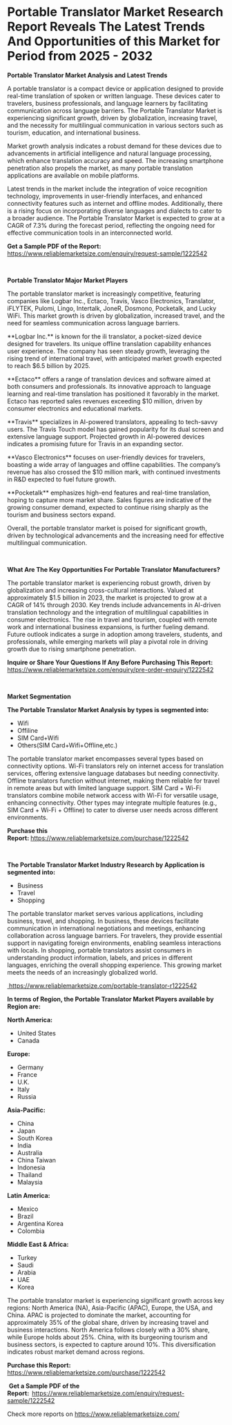<p><h1>Portable Translator Market Research Report Reveals The Latest Trends And Opportunities of this Market for Period from 2025 - 2032</h1></p><p><strong>Portable Translator Market Analysis and Latest Trends</strong></p>
<p><p>A portable translator is a compact device or application designed to provide real-time translation of spoken or written language. These devices cater to travelers, business professionals, and language learners by facilitating communication across language barriers. The Portable Translator Market is experiencing significant growth, driven by globalization, increasing travel, and the necessity for multilingual communication in various sectors such as tourism, education, and international business.</p><p>Market growth analysis indicates a robust demand for these devices due to advancements in artificial intelligence and natural language processing, which enhance translation accuracy and speed. The increasing smartphone penetration also propels the market, as many portable translation applications are available on mobile platforms. </p><p>Latest trends in the market include the integration of voice recognition technology, improvements in user-friendly interfaces, and enhanced connectivity features such as internet and offline modes. Additionally, there is a rising focus on incorporating diverse languages and dialects to cater to a broader audience. The Portable Translator Market is expected to grow at a CAGR of 7.3% during the forecast period, reflecting the ongoing need for effective communication tools in an interconnected world.</p></p>
<p><strong>Get a Sample PDF of the Report:&nbsp;</strong> <a href="https://www.reliablemarketsize.com/enquiry/request-sample/1222542?utm_campaign=2747&utm_medium=2&utm_source=Github&utm_content=ia&utm_term=04042025&utm_id=portable-translator">https://www.reliablemarketsize.com/enquiry/request-sample/1222542</a></p>
<p>&nbsp;</p>
<p><strong>Portable Translator Major Market Players</strong></p>
<p><p>The portable translator market is increasingly competitive, featuring companies like Logbar Inc., Ectaco, Travis, Vasco Electronics, Translator, iFLYTEK, Pulomi, Lingo, Intertalk, JoneR, Dosmono, Pocketalk, and Lucky WiFi. This market growth is driven by globalization, increased travel, and the need for seamless communication across language barriers.</p><p>**Logbar Inc.** is known for the ili translator, a pocket-sized device designed for travelers. Its unique offline translation capability enhances user experience. The company has seen steady growth, leveraging the rising trend of international travel, with anticipated market growth expected to reach $6.5 billion by 2025.</p><p>**Ectaco** offers a range of translation devices and software aimed at both consumers and professionals. Its innovative approach to language learning and real-time translation has positioned it favorably in the market. Ectaco has reported sales revenues exceeding $10 million, driven by consumer electronics and educational markets.</p><p>**Travis** specializes in AI-powered translators, appealing to tech-savvy users. The Travis Touch model has gained popularity for its dual screen and extensive language support. Projected growth in AI-powered devices indicates a promising future for Travis in an expanding sector.</p><p>**Vasco Electronics** focuses on user-friendly devices for travelers, boasting a wide array of languages and offline capabilities. The company’s revenue has also crossed the $10 million mark, with continued investments in R&D expected to fuel future growth.</p><p>**Pocketalk** emphasizes high-end features and real-time translation, hoping to capture more market share. Sales figures are indicative of the growing consumer demand, expected to continue rising sharply as the tourism and business sectors expand.</p><p>Overall, the portable translator market is poised for significant growth, driven by technological advancements and the increasing need for effective multilingual communication.</p></p>
<p>&nbsp;</p>
<p><strong>What Are The Key Opportunities For Portable Translator Manufacturers?</strong></p>
<p><p>The portable translator market is experiencing robust growth, driven by globalization and increasing cross-cultural interactions. Valued at approximately $1.5 billion in 2023, the market is projected to grow at a CAGR of 14% through 2030. Key trends include advancements in AI-driven translation technology and the integration of multilingual capabilities in consumer electronics. The rise in travel and tourism, coupled with remote work and international business expansions, is further fueling demand. Future outlook indicates a surge in adoption among travelers, students, and professionals, while emerging markets will play a pivotal role in driving growth due to rising smartphone penetration.</p></p>
<p><strong>Inquire or Share Your Questions If Any Before Purchasing This Report:</strong> <a href="https://www.reliablemarketsize.com/enquiry/pre-order-enquiry/1222542?utm_campaign=2747&utm_medium=2&utm_source=Github&utm_content=ia&utm_term=04042025&utm_id=portable-translator">https://www.reliablemarketsize.com/enquiry/pre-order-enquiry/1222542</a></p>
<p>&nbsp;</p>
<p><strong>Market Segmentation</strong></p>
<p><strong>The Portable Translator Market Analysis by types is segmented into:</strong></p>
<p><ul><li>Wifi</li><li>Offiline</li><li>SIM Card+Wifi</li><li>Others(SIM Card+Wifi+Offline,etc.)</li></ul></p>
<p><p>The portable translator market encompasses several types based on connectivity options. Wi-Fi translators rely on internet access for translation services, offering extensive language databases but needing connectivity. Offline translators function without internet, making them reliable for travel in remote areas but with limited language support. SIM Card + Wi-Fi translators combine mobile network access with Wi-Fi for versatile usage, enhancing connectivity. Other types may integrate multiple features (e.g., SIM Card + Wi-Fi + Offline) to cater to diverse user needs across different environments.</p></p>
<p><strong>Purchase this Report:&nbsp;</strong><a href="https://www.reliablemarketsize.com/purchase/1222542?utm_campaign=2747&utm_medium=2&utm_source=Github&utm_content=ia&utm_term=04042025&utm_id=portable-translator">https://www.reliablemarketsize.com/purchase/1222542</a></p>
<p>&nbsp;</p>
<p><strong>The Portable Translator Market Industry Research by Application is segmented into:</strong></p>
<p><ul><li>Business</li><li>Travel</li><li>Shopping</li></ul></p>
<p><p>The portable translator market serves various applications, including business, travel, and shopping. In business, these devices facilitate communication in international negotiations and meetings, enhancing collaboration across language barriers. For travelers, they provide essential support in navigating foreign environments, enabling seamless interactions with locals. In shopping, portable translators assist consumers in understanding product information, labels, and prices in different languages, enriching the overall shopping experience. This growing market meets the needs of an increasingly globalized world.</p></p>
<p><a href="https://www.reliablemarketsize.com/portable-translator-r1222542?utm_campaign=2747&utm_medium=2&utm_source=Github&utm_content=ia&utm_term=04042025&utm_id=portable-translator">&nbsp;https://www.reliablemarketsize.com/portable-translator-r1222542</a></p>
<p><strong>In terms of Region, the Portable Translator Market Players available by Region are:</strong></p>
<p>
    <p> <strong> North America: </strong>
        <ul>
            <li>United States</li>
            <li>Canada</li>
        </ul>
        </p> 
    <p> <strong> Europe: </strong>
        <ul>
            <li>Germany</li>
            <li>France</li>
            <li>U.K.</li>
            <li>Italy</li>
            <li>Russia</li>
        </ul>
        </p> 
    <p> <strong> Asia-Pacific: </strong>
        <ul>
            <li>China</li>
            <li>Japan</li>
            <li>South Korea</li>
            <li>India</li>
            <li>Australia</li>
            <li>China Taiwan</li>
            <li>Indonesia</li>
            <li>Thailand</li>
            <li>Malaysia</li>
        </ul>
        </p> 
    <p> <strong> Latin America: </strong>
        <ul>
            <li>Mexico</li>
            <li>Brazil</li>
            <li>Argentina Korea</li>
            <li>Colombia</li>
        </ul>
        </p> 
    <p> <strong> Middle East & Africa: </strong>
        <ul>
            <li>Turkey</li>
            <li>Saudi</li>
            <li>Arabia</li>
            <li>UAE</li>
            <li>Korea</li>
        </ul>
    </p>
    </p>
<p><p>The portable translator market is experiencing significant growth across key regions: North America (NA), Asia-Pacific (APAC), Europe, the USA, and China. APAC is projected to dominate the market, accounting for approximately 35% of the global share, driven by increasing travel and business interactions. North America follows closely with a 30% share, while Europe holds about 25%. China, with its burgeoning tourism and business sectors, is expected to capture around 10%. This diversification indicates robust market demand across regions.</p></p>
<p><strong>Purchase this Report: </strong><a href="https://www.reliablemarketsize.com/purchase/1222542?utm_campaign=2747&utm_medium=2&utm_source=Github&utm_content=ia&utm_term=04042025&utm_id=portable-translator">https://www.reliablemarketsize.com/purchase/1222542</a></p>
<p>&nbsp;<strong>Get a Sample PDF of the Report:&nbsp;&nbsp;</strong><a href="https://www.reliablemarketsize.com/enquiry/request-sample/1222542?utm_campaign=2747&utm_medium=2&utm_source=Github&utm_content=ia&utm_term=04042025&utm_id=portable-translator">https://www.reliablemarketsize.com/enquiry/request-sample/1222542</a></p>
<p><strong></strong></p>
<p>Check more reports on <a href="https://www.reliablemarketsize.com/?utm_campaign=2747&utm_medium=2&utm_source=Github&utm_content=ia&utm_term=04042025&utm_id=portable-translator">https://www.reliablemarketsize.com/</a></p>